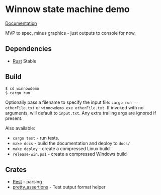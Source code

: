# Winnow state machine demo

[Documentation](https://deciduously.github.io/winnowdemo/winnow_sm/index.html)

MVP to spec, minus graphics - just outputs to console for now.

## Dependencies

- [Rust](https://rustup.rs/) Stable

## Build

```
$ cd winnowdemo
$ cargo run
```

Optionally pass a filename to specify the input file: `cargo run -- otherFile.txt` or `winnowdemo.exe otherFile.txt`. If invoked with no arguments, will default to `input.txt`. Any extra trailing args are ignored if present.

Also available:

- `cargo test` - run tests.
- `make docs` - build the documentation and deploy to `docs/`
- `make deploy` - create a compressed Linux build
- `release-win.ps1` - create a compressed Windows build

## Crates

- [Pest](https://pest.rs) - parsing
- [pretty_assertions](https://crates.io/crates/pretty_assertions) - Test output format helper
